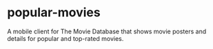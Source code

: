 # popular-movies
A mobile client for The Movie Database that shows movie posters and details for popular and top-rated movies.
